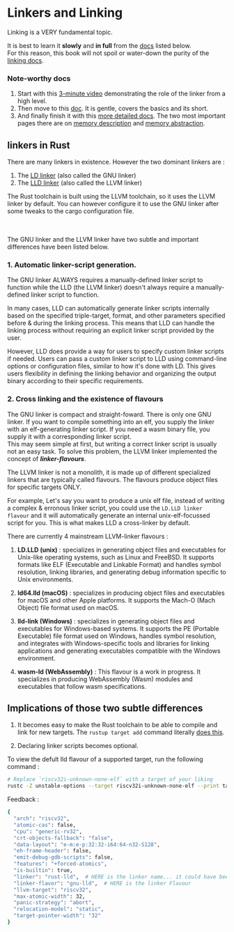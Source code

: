 # Linkers and Linking


Linking is a VERY fundamental topic.  

It is best to learn it **slowly** and **in full** from the [docs](#note-worthy-docs) listed below.     
For this reason, this book will not spoil or water-down the purity of the [linking docs](#note-worthy-docs).  


### Note-worthy docs 
1. Start with this [3-minute video][linker-video] demonstrating the role of the linker from a high level.  
2. Then move to this [doc][gentle-first-docs]. It is gentle, covers the basics and its short.  
3. And finally finish it with this [more detailed docs][more-detailed-second-docs]. The two most important pages there are on [memory description][memory-description] and [memory abstraction][memory-abstraction].

## linkers in Rust
There are many linkers in existence. However the two dominant linkers are :  
1. The [LD linker][ld-linker-page] (also called the GNU linker)
2. The [LLD linker][lld-linker-page] (also called the LLVM linker)  

The Rust toolchain is built using the LLVM toolchain, so it uses the LLVM linker by default. You can however configure it to use the GNU linker after some tweaks to the cargo configuration file.  

<br><br>
The GNU linker and the LLVM linker have two subtle and important differences have been listed below.  

### 1. Automatic linker-script generation.  
The GNU linker ALWAYS requires a manually-defined linker script to function while the LLD (the LLVM linker) doesn't always require a manually-defined linker script to function.   

In many cases, LLD can automatically generate linker scripts internally based on the specified triple-target, format, and other parameters specified before & during the linking process. This means that LLD can handle the linking process without requiring an explicit linker script provided by the user.

However, LLD does provide a way for users to specify custom linker scripts if needed. Users can pass a custom linker script to LLD using command-line options or configuration files, similar to how it's done with LD. This gives users flexibility in defining the linking behavior and organizing the output binary according to their specific requirements.  

### 2. Cross linking and the existence of flavours
The GNU linker is compact and straight-foward. There is only one GNU linker. If you want to compile something into an elf, you supply the linker with an elf-generating linker script. If you need a wasm binary file, you supply it with a corresponding linker script.  
This may seem simple at first, but writing a correct linker script is usually not an easy task. To solve this problem, the LLVM linker implemented the concept of ***linker-flavours***.  

The LLVM linker is not a monolith, it is made up of different specialized linkers that are typically called flavours. The flavours produce object files for specific targets ONLY.  

For example, Let's say you want to produce a unix elf file, instead of writing a complex & erronous linker script, you could use the `LD.LLD linker flavour` and it will automatically generate an internal unix-elf-focussed script for you. This is what makes LLD a cross-linker by default.  

There are currently 4 mainstream LLVM-linker flavours : 
1. **LD.LLD (unix)** : specializes in generating object files and executables for Unix-like operating systems, such as Linux and FreeBSD. It supports formats like ELF (Executable and Linkable Format) and handles symbol resolution, linking libraries, and generating debug information specific to Unix environments.  

2. **ld64.lld (macOS)** : specializes in producing object files and executables for macOS and other Apple platforms. It supports the Mach-O (Mach Object) file format used on macOS. 

3. **lld-link (Windows)** : specializes in generating object files and executables for Windows-based systems. It supports the PE (Portable Executable) file format used on Windows, handles symbol resolution, and integrates with Windows-specific tools and libraries for linking applications and generating executables compatible with the Windows environment.  

4. **wasm-ld (WebAssembly)** : This flavour is a work in progress. It specializes in producing WebAssembly (Wasm) modules and executables that follow wasm specifications.  

## Implications of those two subtle differences

1. It becomes easy to make the Rust toolchain to be able to compile and link for new targets. The `rustup target add` command literally [does this][target-add-description]. 

2. Declaring linker scripts becomes optional.  

To view the defult lld flavour of a supported target, run the following command :  
```bash
# Replace `riscv32i-unknown-none-elf` with a target of your liking
rustc -Z unstable-options --target riscv32i-unknown-none-elf --print target-spec-json
```  
Feedback : 
```bash
{
  "arch": "riscv32",
  "atomic-cas": false,
  "cpu": "generic-rv32",
  "crt-objects-fallback": "false",
  "data-layout": "e-m:e-p:32:32-i64:64-n32-S128",
  "eh-frame-header": false,
  "emit-debug-gdb-scripts": false,
  "features": "+forced-atomics",
  "is-builtin": true,
  "linker": "rust-lld",  # HERE is the linker name... it could have been something like ld
  "linker-flavor": "gnu-lld",  # HERE is the linker Flavour
  "llvm-target": "riscv32",
  "max-atomic-width": 32,
  "panic-strategy": "abort",
  "relocation-model": "static",
  "target-pointer-width": "32"
}
```


[lld-linker-page]: https://lld.llvm.org/
[ld-linker-page]: https://ftp.gnu.org/old-gnu/Manuals/ld-2.9.1/html_mono/ld.html
[linker-video]: https://www.youtube.com/watch?v=cJDRShqtTbk
[gentle-first-docs]: https://users.informatik.haw-hamburg.de/~krabat/FH-Labor/gnupro/5_GNUPro_Utilities/c_Using_LD/ldLinker_scripts.html
[more-detailed-second-docs]: https://sourceware.org/binutils/docs/ld/Scripts.html
[memory-description]: https://sourceware.org/binutils/docs/ld/MEMORY.html
[memory-abstraction]: https://sourceware.org/binutils/docs/ld/REGION_005fALIAS.html
[target-add-description]: ../../misc/rustup_target_add.md